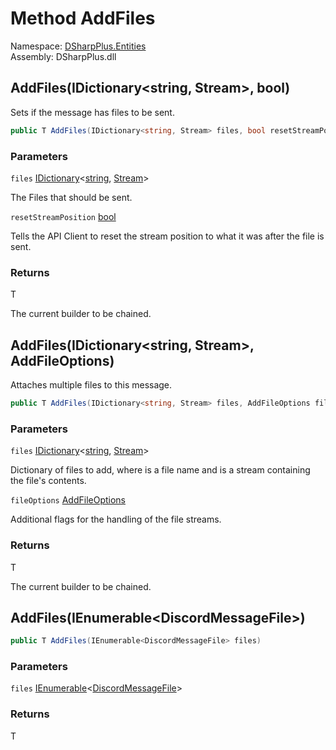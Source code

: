# Method AddFiles

Namespace: [DSharpPlus.Entities](DSharpPlus.Entities.md)  
Assembly: DSharpPlus.dll

## <a id="DSharpPlus_Entities_BaseDiscordMessageBuilder_1_AddFiles_System_Collections_Generic_IDictionary_System_String_System_IO_Stream__System_Boolean_"></a>AddFiles\(IDictionary<string, Stream\>, bool\)

Sets if the message has files to be sent.

```csharp
public T AddFiles(IDictionary<string, Stream> files, bool resetStreamPosition = false)
```

### Parameters

`files` [IDictionary](https://learn.microsoft.com/dotnet/api/system.collections.generic.idictionary\-2)<[string](https://learn.microsoft.com/dotnet/api/system.string), [Stream](https://learn.microsoft.com/dotnet/api/system.io.stream)\>

The Files that should be sent.

`resetStreamPosition` [bool](https://learn.microsoft.com/dotnet/api/system.boolean)

Tells the API Client to reset the stream position to what it was after the file is sent.

### Returns

T

The current builder to be chained.

## <a id="DSharpPlus_Entities_BaseDiscordMessageBuilder_1_AddFiles_System_Collections_Generic_IDictionary_System_String_System_IO_Stream__DSharpPlus_Entities_AddFileOptions_"></a>AddFiles\(IDictionary<string, Stream\>, AddFileOptions\)

Attaches multiple files to this message.

```csharp
public T AddFiles(IDictionary<string, Stream> files, AddFileOptions fileOptions)
```

### Parameters

`files` [IDictionary](https://learn.microsoft.com/dotnet/api/system.collections.generic.idictionary\-2)<[string](https://learn.microsoft.com/dotnet/api/system.string), [Stream](https://learn.microsoft.com/dotnet/api/system.io.stream)\>

Dictionary of files to add, where <xref href="System.String" data-throw-if-not-resolved="false"></xref> is a file name and <xref href="System.IO.Stream" data-throw-if-not-resolved="false"></xref> is a stream containing the file's contents.

`fileOptions` [AddFileOptions](DSharpPlus.Entities.AddFileOptions.md)

Additional flags for the handling of the file streams.

### Returns

T

The current builder to be chained.

## <a id="DSharpPlus_Entities_BaseDiscordMessageBuilder_1_AddFiles_System_Collections_Generic_IEnumerable_DSharpPlus_Entities_DiscordMessageFile__"></a>AddFiles\(IEnumerable<DiscordMessageFile\>\)

```csharp
public T AddFiles(IEnumerable<DiscordMessageFile> files)
```

### Parameters

`files` [IEnumerable](https://learn.microsoft.com/dotnet/api/system.collections.generic.ienumerable\-1)<[DiscordMessageFile](DSharpPlus.Entities.DiscordMessageFile.md)\>

### Returns

T

